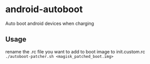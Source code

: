 android-autoboot
================
Auto boot android devices when charging

Usage  
-----
rename the .rc file you want to add to boot image to init.custom.rc
`./autoboot-patcher.sh <magisk_patched_boot.img>`
